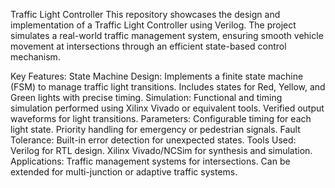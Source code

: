 Traffic Light Controller
This repository showcases the design and implementation of a Traffic Light Controller using Verilog. The project simulates a real-world traffic management system, ensuring smooth vehicle movement at intersections through an efficient state-based control mechanism.

Key Features:
State Machine Design:
Implements a finite state machine (FSM) to manage traffic light transitions.
Includes states for Red, Yellow, and Green lights with precise timing.
Simulation:
Functional and timing simulation performed using Xilinx Vivado or equivalent tools.
Verified output waveforms for light transitions.
Parameters:
Configurable timing for each light state.
Priority handling for emergency or pedestrian signals.
Fault Tolerance:
Built-in error detection for unexpected states.
Tools Used:
Verilog for RTL design.
Xilinx Vivado/NCSim for synthesis and simulation.
Applications:
Traffic management systems for intersections.
Can be extended for multi-junction or adaptive traffic systems.
